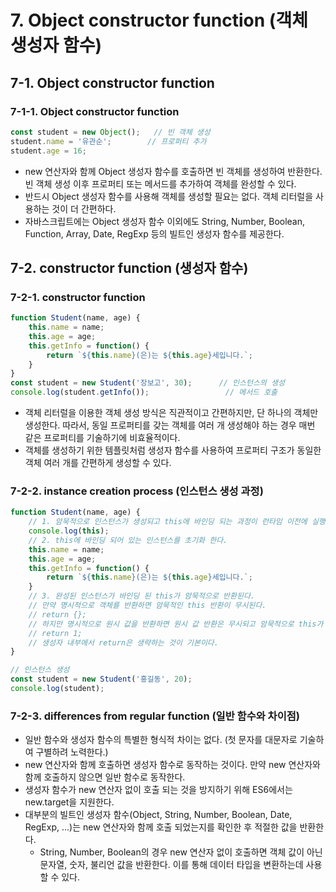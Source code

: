# 7. Object constructor function (객체 생성자 함수)

## 7-1. Object constructor function

### 7-1-1. Object constructor function 
```js
const student = new Object();   // 빈 객체 생성
student.name = '유관순';        // 프로퍼티 추가
student.age = 16;
```
- new 연산자와 함께 Object 생성자 함수를 호출하면 빈 객체를 생성하여 반환한다.
빈 객체 생성 이후 프로퍼티 또는 메서드를 추가하여 객체를 완성할 수 있다.
- 반드시 Object 생성자 함수를 사용해 객체를 생성할 필요는 없다. 객체 리터럴을 사용하는 것이 더 간편하다.
- 자바스크립트에는 Object 생성자 함수 이외에도 String, Number, Boolean, Function, Array, Date, RegExp 등의 빌트인 생성자 함수를 제공한다.
## 7-2. constructor function (생성자 함수)

### 7-2-1. constructor function 
```js
function Student(name, age) {
    this.name = name;
    this.age = age;
    this.getInfo = function() {
        return `${this.name}(은)는 ${this.age}세입니다.`;
    }
}
const student = new Student('장보고', 30);      // 인스턴스의 생성
console.log(student.getInfo());                 // 메서드 호출
```
- 객체 리터럴을 이용한 객체 생성 방식은 직관적이고 간편하지만, 단 하나의 객체만 생성한다. 따라서, 동일 프로퍼티를 갖는 객체를 여러 개 생성해야 하는 경우 매번 같은 프로퍼티를 기술하기에 비효율적이다.
- 객체를 생성하기 위한 템플릿처럼 생성자 함수를 사용하여 프로퍼티 구조가 동일한 객체 여러 개를 간편하게 생성할 수 있다.

### 7-2-2. instance creation process (인스턴스 생성 과정)
```js
function Student(name, age) {
    // 1. 암묵적으로 인스턴스가 생성되고 this에 바인딩 되는 과정이 런타임 이전에 실행된다.
    console.log(this); 
    // 2. this에 바인딩 되어 있는 인스턴스를 초기화 한다.
    this.name = name;
    this.age = age;
    this.getInfo = function() {
        return `${this.name}(은)는 ${this.age}세입니다.`;
    }
    // 3. 완성된 인스턴스가 바인딩 된 this가 암묵적으로 반환된다.
    // 만약 명시적으로 객체를 반환하면 암묵적인 this 반환이 무시된다.
    // return {};
    // 하지만 명시적으로 원시 값을 반환하면 원시 값 반환은 무시되고 암묵적으로 this가 반환된다.
    // return 1;
    // 생성자 내부에서 return은 생략하는 것이 기본이다.
}

// 인스턴스 생성
const student = new Student('홍길동', 20);
console.log(student);
```

### 7-2-3. differences from regular function (일반 함수와 차이점)
- 일반 함수와 생성자 함수의 특별한 형식적 차이는 없다. (첫 문자를 대문자로 기술하여 구별하려 노력한다.)
- new 연산자와 함께 호출하면 생성자 함수로 동작하는 것이다. 만약 new 연산자와 함께 호출하지 않으면 일반 함수로 동작한다.
- 생성자 함수가 new 연산자 없이 호출 되는 것을 방지하기 위해 ES6에서는 new.target을 지원한다.
- 대부분의 빌트인 생성자 함수(Object, String, Number, Boolean, Date, RegExp, ...)는 new 연산자와 함께 호출 되었는지를 확인한 후 적절한 값을 반환한다.
  - String, Number, Boolean의 경우 new 연산자 없이 호출하면 객체 값이 아닌 문자열, 숫자, 불리언 값을 반환한다. 이를 통해 데이터 타입을 변환하는데 사용할 수 있다.